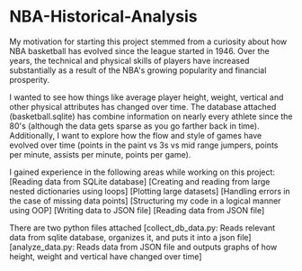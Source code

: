 # NBA-Historical-Analysis

My motivation for starting this project stemmed from a curiosity about how NBA basketball has evolved since the league started in 1946. Over the years,
the technical and physical skills of players have increased substantially as a result of the NBA's growing popularity and financial prosperity. 

I wanted to see how things like average player height, weight, vertical and other physical attributes has changed over time. The database attached (basketball.sqlite) has combine information on nearly every athlete since the 80's (although the data gets sparse as you go farther back in time). Additionally, I want to explore how the flow and style of games have evolved over time (points in the paint vs 3s vs mid range jumpers, points per minute, assists per minute, points per game).

I gained experience in the following areas while working on this project:
    [Reading data from SQLite database]
    [Creating and reading from large nested dictionaries using loops]
    [Plotting large datasets]
    [Handling errors in the case of missing data points]
    [Structuring my code in a logical manner using OOP]
    [Writing data to JSON file]
    [Reading data from JSON file]
    
There are two python files attached
    [collect_db_data.py: Reads relevant data from sqlite database, organizes it, and puts it into a json file]
    [analyze_data.py: Reads data from JSON file and outputs graphs of how height, weight and vertical have changed over time]
    
    
